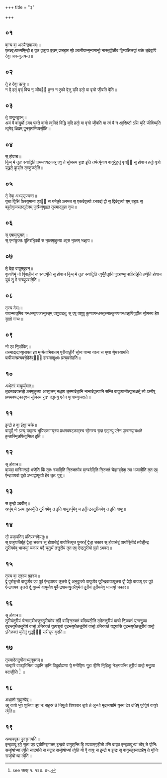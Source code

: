+++
title = "३"

+++
## ०१
वा᳘ग्घ वा᳘ अस्यैन्द्रवायवः᳟॥  
एतन्न्व᳘ध्यात्ममि᳘न्द्रो ह य᳘त्र वृत्रा᳘य व᳘ज्रम् प्रजहा᳘र सो᳘ ऽबलीयान्म᳘न्यमानोॗ नास्तृषी᳘तीव बि᳘भ्यन्निलयां᳘ चक्रे त᳘देवा᳘पि देवा᳘ अपन्य᳘लयन्त॥  
## ०२
ते᳘ ह देवा᳘ ऊचुः॥  
न वै᳘ हतं᳘ वृत्रं᳘ विद्म न᳘ जीवᳫं ह᳘न्त न ए᳘को वे᳘त्तु य᳘दि हतो᳘ वा वृत्रो जी᳘वति वे᳘ति॥  
## ०३
ते᳘ वायु᳘मब्रुवन्॥  
अयं वै वायुॗर्यो ऽयम् प᳘वते वा᳘यो त्व᳘मिदं विद्धि य᳘दि हतो᳘ वा वृत्रो जी᳘वति वा त्वं वै न आ᳘शिष्टो ऽसि य᳘दि जीविष्य᳘ति त्व᳘मेव᳘ क्षिप्रम् पु᳘नरा᳘गमिष्यसी᳘ति॥  
## ०४
स᳘ होवाच॥  
कि᳘म् मे त᳘तः स्यादि᳘ति प्रथमवषट्कार᳘ एव᳘ ते सो᳘मस्य रा᳘ज्ञ इ᳘ति तथेत्ये᳘याय वायुरे᳘द्धतं᳘ वृत्रᳫं स᳘ होवाच हतो᳘ वृत्रो य᳘द्धते᳘ कुर्या᳘त त᳘त्कुरुते᳘ति॥  
## ०५
ते᳘ देवा᳘ अभ्य᳘सृज्यन्त॥  
य᳘था वि᳘त्तिं वेत्स्य᳘माना एवᳫं स यमेको᳘ ऽलभत स᳘ एकदेव᳘त्यो ऽभवद्यं द्वौ स᳘ द्विदेव᳘त्यो य᳘म् बह᳘वः स᳘ बहुदेव᳘त्यस्तद्य᳘देनम् पा᳘त्रैर्व्य᳘गृह्णत त᳘स्माद्ग्र᳘हा ना᳘म॥  
## ०६
स᳘ एषामा᳘पूयत्॥  
स᳘ एनांछुक्तः पू᳘तिरभि᳘ववौ स ना᳘लमा᳘हुत्या आ᳘स ना᳘लम् भक्षा᳘य॥  
## ०७
ते᳘ देवा᳘ वायु᳘मब्रुवन्॥  
वा᳘यविमं᳘ नो वि᳘वाही᳘मं नः स्वदये᳘ति स᳘ होवाच कि᳘म् मे त᳘तः स्यादि᳘ति त्व᳘यैॗवैता᳘नि पा᳘त्राण्या᳘चक्षीरन्नि᳘ति तथे᳘ति होवाच यूयं तु᳘ मे सच्यु᳘पवाते᳘ति॥  
## ०८
त᳘स्य देवाः᳟॥  
यावन्मात्र᳘मिव गन्धस्या᳘पजघ्नुस्त᳘म् पशु᳘ष्वदधुः स᳘ एष᳘ पशुषु कुणपगन्धस्त᳘स्मात्कुणपगन्धान्ना᳘पिगृह्णीत सो᳘मस्य हैष रा᳘ज्ञो गन्धः॥  
## ०९
नो एव नि᳘ष्ठीवेत्॥  
तस्माद्यद्यप्या᳘सक्त इव म᳘न्येताभिवातम् प᳘रीयाछ्रीर्वै सो᳘मः पाप्मा यक्ष्मः स य᳘था श्रे᳘यस्यायति पापीयान्प्रत्यवरो᳘हेदेव᳘ᳫं᳘ हास्माद्य᳘क्ष्मः प्रत्य᳘वरोहति॥  
## १०
अथे᳘तरं वायुर्व्य᳘वात्॥  
त᳘दस्वदयत्ततो᳘ ऽलमा᳘हुत्या आसा᳘लम् भक्षा᳘य त᳘स्मादेता᳘नि नानादेव᳘त्यानि सन्ति वायॗव्यानीत्या᳘चक्षते᳘ सो ऽस्यैष᳘ प्रथमवषट्कार᳘श्च सो᳘मस्य रा᳘ज्ञ एता᳘न्यु एनेन पा᳘त्राण्या᳘चक्षते॥  
## ११
इ᳘न्द्रो ह वा᳘ ईक्षां᳘ चक्रे॥  
वायुर्वै᳘ नो ऽस्य᳘ यज्ञ᳘स्य भूयिष्ठभाग्य᳘स्य प्रथमवषट्कार᳘श्च सो᳘मस्य रा᳘ज्ञ एता᳘न्यु एनेन पा᳘त्राण्या᳘चक्षते ह᳘न्तास्मि᳘न्नपित्व᳘मिछा इ᳘ति॥  
## १२
स᳘ होवाच॥  
वा᳘यवा᳘ मास्मिन्ग्र᳘हे भजे᳘ति किं त᳘तः स्यादि᳘ति नि᳘रुक्तमेव वा᳘ग्वदेदि᳘ति नि᳘रुक्तं चेद्वाग्व᳘देदा᳘ त्वा भजामी᳘ति त᳘त एष᳘ ऐन्द्रवायवो ग्र᳘हो ऽभवद्वायॗव्यो हैव त᳘तः पुरा᳟॥  
## १३
स इ᳘न्द्रो ऽब्रवीत्॥  
अर्ध᳘म् मे ऽस्य ग्र᳘हस्ये᳘ति तु᳘रीयमेव᳘ त इ᳘ति वायु᳘रर्ध᳘मेव᳘ म इती᳘न्द्रस्तु᳘रीयमेव᳘ त इ᳘ति वायुः᳟॥  
## १४
तौ᳘ प्रजा᳘पतिम् प्रतिप्रश्नमे᳘यतुः॥  
स᳘ प्रजा᳘पतिर्ग्र᳘हं द्वेधा᳘ चकार स᳘ होवाचेदं᳘ वायोरित्य᳘थ पु᳘नरर्धं᳘ द्वेधा᳘ चकार स᳘ होवाचेदं᳘ वायोरि᳘तीदं तवेती᳘न्द्र तु᳘रीयमेव᳘ भाजयां᳘ चकार यद्वै च᳘तुर्थं तत्तु᳘रीयं त᳘त एष᳘ ऐन्द्रतुरीयो ग्र᳘हो ऽभवत्॥  
## १५
त᳘स्य वा᳘ एत᳘स्य ग्र᳘हस्य॥  
द्वे᳘ पुरोरु᳘चौ वायॗव्यैव एव पू᳘र्व ऐन्द्रवायव उ᳘त्तरो द्वे᳘ अनुवाॗक्ये वायॗव्यैव पू᳘र्वैन्द्रवायव्यु᳘त्तरा द्वौ᳘ प्रैषौ᳘ वायव्य᳘ एव पू᳘र्व ऐन्द्रवायव उ᳘त्तरो द्वे᳘ याॗज्ये वायॗव्यैव पू᳘र्वैन्द्रवायव्यु᳘त्तरैव᳘मेनं तु᳘रीयं तुरीयमेव᳘ भाजयां᳘ चकार॥  
## १६
स᳘ होवाच॥  
तु᳘रीयंतुरीयं चेन्माम᳘बीभजुस्तु᳘रीयमेव त᳘र्हि वाङ्नि᳘रुक्तं वदिष्यती᳘ति त᳘देतत्तु᳘रीयं वाचो नि᳘रुक्तं य᳘न्मनुॗष्या व᳘दन्त्य᳘थैतत्तु᳘रीयं वाचो᳘ ऽनिरुक्तं य᳘त्पश᳘वो व᳘दन्त्य᳘थैतत्तु᳘रीयं वाचो᳘ ऽनिरुक्तं यद्व᳘यांसि व᳘दन्त्य᳘थैतत्तु᳘रीयं वाचो᳘ ऽनिरुक्तं य᳘दिदं᳘ क्षुद्र᳘ᳫं᳘ सरीसृपं व᳘दति॥  
## १७
त᳘स्मादेतदृ᳘षीणाभ्य᳘नूक्तम्॥  
चत्वा᳘रि वाक्प᳘रिमिता पदा᳘नि ता᳘नि विदुर्ब्राह्मणा ये᳘ मनीषि᳘णः गु᳘हा त्री᳘णि नि᳘हिताॗ नेङ्गयन्ति तुरी᳘यं वाचो᳘ मनुॗष्या वदन्ती᳘ति [^wbr_1] ॥ 

[^wbr_1]: see ऋक् १. १६४. ४५.

## १८
अथा᳘तो गृह्णा᳘त्येव᳟॥  
आ᳘ वायो भूष शुचिपा उ᳘प नः सह᳘स्रं ते नियु᳘तो विश्ववार उ᳘पो ते अ᳘न्धो म᳘द्यमयामि य᳘स्य देव दधिषे᳘ पूर्वपे᳘यं वाय᳘वे त्वे᳘ति॥  
## १९
अथापगृ᳘ह्य पु᳘नरा᳘नयति॥  
इ᳘न्द्रवायू इमे᳘ सुता उ᳘प प्र᳘योभिरा᳘गतम् इ᳘न्द्रवो वामुश᳘न्ति हि᳘ उपयाम᳘गृहीतो ऽसि वाय᳘व इन्द्रवायु᳘भ्यां त्वैष᳘ ते यो᳘निः सजो᳘षोभ्यां त्वे᳘ति सादयति स यदा᳘ह सजो᳘षोभ्यां त्वे᳘ति यो वै᳘ वायुः स इ᳘न्द्रो य इ᳘न्द्रः स᳘ वायुस्त᳘स्मादाहैष᳘ ते यो᳘निः सजो᳘षोभ्यां त्वे᳘ति॥  